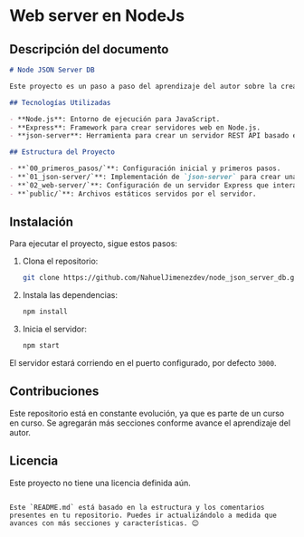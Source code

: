 # Web server en NodeJs

## Descripción del documento
```markdown
# Node JSON Server DB

Este proyecto es un paso a paso del aprendizaje del autor sobre la creación de un servidor en Node.js utilizando `json-server` y la integración de una base de datos JSON. El repositorio incluye la configuración de un servidor web básico con Express y el uso de `json-server` para manejar datos en formato JSON.

## Tecnologías Utilizadas

- **Node.js**: Entorno de ejecución para JavaScript.
- **Express**: Framework para crear servidores web en Node.js.
- **json-server**: Herramienta para crear un servidor REST API basado en un archivo JSON.

## Estructura del Proyecto

- **`00_primeros_pasos/`**: Configuración inicial y primeros pasos.
- **`01_json-server/`**: Implementación de `json-server` para crear una API REST.
- **`02_web-server/`**: Configuración de un servidor Express que interactúa con `json-server`.
- **`public/`**: Archivos estáticos servidos por el servidor.
```
## Instalación

Para ejecutar el proyecto, sigue estos pasos:

1. Clona el repositorio:
   ```bash
   git clone https://github.com/NahuelJimenezdev/node_json_server_db.git```
2.  Instala las dependencias:
    
    ```bash
    npm install
    ```
    
3.  Inicia el servidor:
    
    ```bash
    npm start
    
    ```
    

El servidor estará corriendo en el puerto configurado, por defecto `3000`.

## Contribuciones

Este repositorio está en constante evolución, ya que es parte de un curso en curso. Se agregarán más secciones conforme avance el aprendizaje del autor.

## Licencia

Este proyecto no tiene una licencia definida aún.

```

Este `README.md` está basado en la estructura y los comentarios presentes en tu repositorio. Puedes ir actualizándolo a medida que avances con más secciones y características. 😊

```